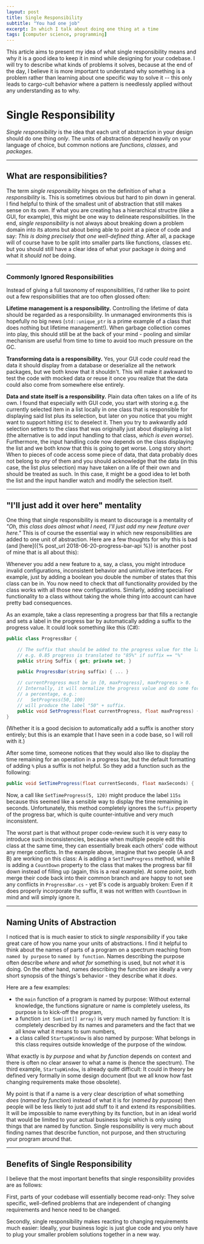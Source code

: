 ```yaml
---
layout: post
title: Single Responsibility
subtitle: "You had one job"
excerpt: In which I talk about doing one thing at a time
tags: [computer science, programming]
---
```


This article aims to present my idea of what single responsibility means and why it is a good idea to keep it in mind while designing for your codebase. I will try to describe what kinds of problems it solves, because at the end of the day, I believe it is more important to understand why something is a problem rather than learning about one specific way to solve it -- this only leads to cargo-cult behavior where a pattern is needlessly applied without any understanding as to why.

# Single Responsibility
*Single responsibility* is the idea that each unit of abstraction in your design should do one thing *only*. The units of abstraction depend heavily on your language of choice, but common notions are *functions*, *classes*, and *packages*.

---

## What are responsibilities?
The term *single responsibility* hinges on the definition of what a *responsibility* is. This is sometimes obvious but hard to pin down in general. I find helpful to think of the smallest unit of abstraction that still makes sense on its own. If what you are creating has a hierarchical structre (like a GUI, for example), this might be one way to delineate responsibilities.
In the end, *single responsibility* is not always about breaking down a problem domain into its atoms but about being able to point at a piece of code and say: *This is doing precisely that one well-defined thing*. After all, a package will of course have to be split into smaller parts like functions, classes etc. but you should still have a clear idea of what your package *is* doing and what it *should not* be doing.

---

### Commonly Ignored Responsibilities
Instead of giving a full taxonomy of responsibilities, I'd rather like to point out a few responsibilities that are too often glossed often:

**Lifetime management is a responsibility.** Controlling the lifetime of data should be regarded as a responsibility. In unmanaged environments this is hopefully no big news (`std::unique_ptr` is a prime example of a class that does nothing but lifetime management!). When garbage collection comes into play, this should still be at the back of your mind - pooling and similar mechanism are useful from time to time to avoid too much pressure on the GC.

**Transforming data is a responsibility.** Yes, your GUI code *could* read the data it should display from a database or deserialize all the network packages, but we both know that it shouldn't. This will make it awkward to test the code with mocked data or reuse it once you realize that the data could also come from somewhere else entirely.

**Data and state itself is a responsibility.** Plain data often takes on a life of its own. I found that especially with GUI code, you start with storing e.g. the currently selected item in a list locally in one class that is responsible for displaying said list plus its selection, but later on you notice that you might want to support hitting `ESC` to deselect it. Then you try to awkwardly add selection setters to the class that was originally just about displaying a list (the alternative is to add input handling to that class, *which is even worse*). Furthermore, the input handling code now depends on the class displaying the list and we both know that this is going to get worse.
Long story short: When to pieces of code access some piece of data, that data probably does not belong to *any* of them and you should acknowledge that the data (in this case, the list plus selection) may have taken on a life of their own and should be treated as such. In this case, it might be a good idea to let both the list and the input handler watch and modify the selection itself.

---

## "I'll just add it over here" mentality
One thing that single responsibility is meant to discourage is a mentality of *"Oh, this class does almost what I need, I'll just add my new feature over here."* This is of course the essential way in which new responsibilities are added to one unit of abstraction. Here are a few thoughts for why this is bad (and [here]({% post_url 2018-06-20-progress-bar-api %}) is another post of mine that is all about this):

Whenever you add a new feature to a, say, a class, you might introduce invalid configurations, inconsistent behavior and unintuitive interfaces. For example, just by adding a boolean you double the number of states that this class can be in. You now need to check that *all* functionality provided by the class works with all those new configurations. Similarly, adding specialised functionality to a class without taking the whole thing into account can have pretty bad consequences.

As an example, take a class representing a progress bar that fills a rectangle and sets a label in the progress bar by automatically adding a suffix to the progress value. It could look something like this (C#):
```csharp
public class ProgressBar {

    // The suffix that should be added to the progress value for the label,
    // e.g. 0.85 progress is translated to "85%" if suffix == "%"
    public string Suffix { get; private set; }

    public ProgressBar(string suffix) { ... }

    // currentProgress must be in [0, maxProgress], maxProgress > 0.
    // Internally, it will normalize the progress value and do some formatting with the value as
    // a percentage, e.g.:
    //   SetProgress(50, 100)
    // will produce the label "50" + suffix.
    public void SetProgress(float currentProgress, float maxProgress) { ... }
}
```
(Whether it is a good decision to automatically add a suffix is another story entirely; but this is an example that I have seen in a code base, so I will roll with it.)

After some time, someone notices that they would also like to display the time remaining for an operation in a progress bar, but the default formatting of adding `%` plus a suffix is not helpful. So they add a function such as the following:
```csharp
public void SetTimeProgress(float currentSeconds, float maxSeconds) { ... }
```
Now, a call like `SetTimeProgress(5, 120)` might produce the label `115s` because this seemed like a sensible way to display the time remaining in seconds. Unfortunately, this method completely ignores the `Suffix` property of the progress bar, which is quite counter-intuitive and very much inconsistent.

The worst part is that without proper code-review such it is very easy to introduce such inconsistencies, because when multiple people edit this class at the same time, they can essentially break each others' code without any merge conflicts.
In the example above, imagine that two people (A and B) are working on this class: A is adding a `SetTimeProgress` method, while B is adding a `CountDown` property to the class that makes the progress bar fill down instead of filling up (again, this is a real example). At some point, both merge their code back into their common branch and are happy to not see any conflicts in `ProgressBar.cs` - yet B's code is arguably broken: Even if it does properly incorporate the suffix, it was not written with `CountDown` in mind and will simply ignore it.

---

## Naming Units of Abstraction
I noticed that is is much easier to stick to *single responsibility* if you take great care of how you name your units of abstractions. I find it helpful to think about the names of parts of a program on a spectrum reaching from `named by purpose` to `named by function`. Names describing the purpose often describe *where* and *what for* something is used, but not *what* it is doing. On the other hand, names describing the function are ideally a very short synopsis of the things's behavior - they describe what it *does*.

Here are a few examples:
 * the `main` function of a program is named by purpose: Without external knowledge, the functions signature or name is completely useless, its purpose is to kick-off the program,
 * a function `int Sum(int[] array)` is very much named by function: It is completely described by its names and parameters and the fact that we all know what it means to sum numbers,
 * a class called `StartupWindow` is also named by purpose: What belongs in this class requires outside knowledge of the purpose of the window.

What exactly is *by purpose* and what *by function* depends on context and there is often no clear answer to what a name is (hence the spectrum). The third example, `StartupWindow`, is already quite difficult: It could in theory be defined very formally in some design document (but we all know how fast changing requirements make those obsolete).

My point is that if a name is a very clear description of what something *does* (*named by function*) instead of what it is for (*named by purpose*) then people will be less likely to just add stuff to it and extend its responsibilities. It will be impossible to name everything by its function, but in an ideal world that would be limited to your actual business logic which is only using things that are named by function.
Single responsibility is very much about finding names that describe function, not purpose, and then structuring your program around that.

---

## Benefits of Single Responsibility
I believe that the most important benefits that single responsibility provides are as follows:

First, parts of your codebase will essentially become read-only: They solve specific, well-defined problems that are independent of changing requirements and hence need to be changed.

Secondly, single responsibility makes reacting to changing requirements much easier: Ideally, your business logic is just glue code and you only have to plug your smaller problem solutions together in a new way.
